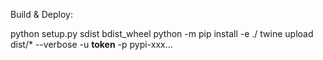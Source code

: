 Build & Deploy:

python setup.py sdist bdist_wheel
python -m pip install -e ./
twine upload dist/* --verbose -u __token__ -p pypi-xxx...